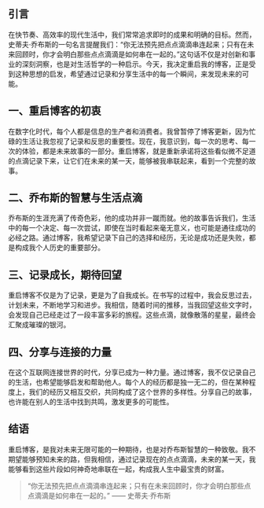 ## 引言

在快节奏、高效率的现代生活中，我们常常追求即时的成果和明确的目标。然而，史蒂夫·乔布斯的一句名言提醒我们：“你无法预先把点点滴滴串连起来；只有在未来回顾时，你才会明白那些点点滴滴是如何串在一起的。”这句话不仅是对创新和事业的深刻洞察，也是对生活哲学的一种启示。今天，我决定重启我的博客，正是受到这种思想的启发，希望通过记录和分享生活中的每一个瞬间，来发现未来的可能。

## 一、重启博客的初衷

在数字化时代，每个人都是信息的生产者和消费者。我曾暂停了博客更新，因为忙碌的生活让我忽视了记录和反思的重要性。现在，我意识到，每一次的思考、每一次的体验，都是未来故事的一部分。重启博客，就是重新承诺将这些看似微不足道的点滴记录下来，让它们在未来的某一天，能够被我串联起来，看到一个完整的故事。

## 二、乔布斯的智慧与生活点滴

乔布斯的生涯充满了传奇色彩，他的成功并非一蹴而就。他的故事告诉我们，生活中的每一个决定、每一次尝试，即使在当时看起来毫无意义，也可能是通往成功的必经之路。通过博客，我希望记录下自己的选择和经历，无论是成功还是失败，都是构成我个人历史的重要部分。

## 三、记录成长，期待回望

重启博客不仅是为了记录，更是为了自我成长。在书写的过程中，我会反思过去，计划未来，不断地学习和进步。我相信，随着时间的推移，当我回望这些文字时，会发现自己已经走过了一段丰富多彩的旅程。这些点滴，就像散落的星星，最终会汇聚成璀璨的银河。

## 四、分享与连接的力量

在这个互联网连接世界的时代，分享已成为一种力量。通过博客，我不仅记录自己的生活，也希望能够启发和帮助他人。每个人的经历都是独一无二的，但在某种程度上，我们的经历又相互交织，共同构成了这个世界的多样性。分享自己的故事，也许能在别人的生活中找到共鸣，激发更多的可能性。

## 结语

重启博客，是我对未来无限可能的一种期待，也是对乔布斯智慧的一种致敬。我不期望能够预知未来的路，但我相信，通过记录现在的点点滴滴，未来的某一天，我能够看到这些片段如何神奇地串联在一起，构成我人生中最宝贵的财富。

> “你无法预先把点点滴滴串连起来；只有在未来回顾时，你才会明白那些点点滴滴是如何串在一起的。” —— 史蒂夫·乔布斯


